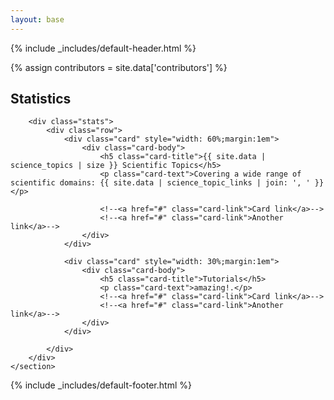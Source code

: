 ```yaml
---
layout: base
---
```

{% include _includes/default-header.html %}




{% assign contributors = site.data['contributors'] %}

<style type="text/css" media="all">
.card-title {
	font-size: 2rem;
}

</style>
<div class="container main-content">
	<section>
		<h1>Statistics</h1>

		<div class="stats">
			<div class="row">
				<div class="card" style="width: 60%;margin:1em">
					<div class="card-body">
						<h5 class="card-title">{{ site.data | science_topics | size }} Scientific Topics</h5>
						<p class="card-text">Covering a wide range of scientific domains: {{ site.data | science_topic_links | join: ', ' }}</p>

						<!--<a href="#" class="card-link">Card link</a>-->
						<!--<a href="#" class="card-link">Another link</a>-->
					</div>
				</div>

				<div class="card" style="width: 30%;margin:1em">
					<div class="card-body">
						<h5 class="card-title">Tutorials</h5>
						<p class="card-text">amazing!.</p>
						<!--<a href="#" class="card-link">Card link</a>-->
						<!--<a href="#" class="card-link">Another link</a>-->
					</div>
				</div>



<script type="text/javascript">
	data = {{ site.data |jsonify }}
</script>
			</div>
		</div>
	</section>
</div>






{% include _includes/default-footer.html %}
